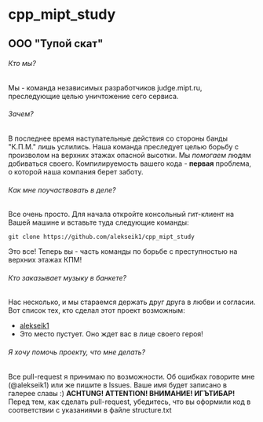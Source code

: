 # cpp_mipt_study
## ООО "Тупой скат"
###### Кто мы?
Мы - команда независимых разработчиков judge.mipt.ru, преследующие целью уничтожение сего сервиса. 
###### Зачем?
В последнее время наступательные действия со стороны банды "К.П.М." лишь услились. Наша команда преследует целью борьбу с произволом на верхних этажах опасной высотки.
Мы *помогаем* людям добиваться своего. Компилируемость вашего кода - **первая** проблема, о которой наша компания берет заботу.
###### Как мне поучаствовать в деле?
Все очень просто. Для начала откройте консольный гит-клиент на Вашей машине и вставьте туда следующие команды:
``` 
git clone https://github.com/alekseik1/cpp_mipt_study
```
Это все! Теперь вы - часть команды по борьбе с преступностью на верхних этажах КПМ!
###### Кто заказывает музыку в банкете?
Нас несколько, и мы стараемся держать друг друга в любви и согласии. Вот список тех, кто сделал этот проект возможным:

- [alekseik1](http://github.com/alekseik1)
- Это место пустует. Оно ждет вас в лице своего героя!

###### Я хочу помочь проекту, что мне делать?
Все pull-request я принимаю по возможности. Об ошибках говорите мне (@alekseik1) или же пишите в Issues. Ваше имя будет записано в галерее славы :)
**ACHTUNG! ATTENTION! ВНИМАНИЕ! ИГЪТИБАР!**
Перед тем, как сделать pull-request, убедитесь, что вы оформили код в соответствии с указаниями в файле structure.txt
